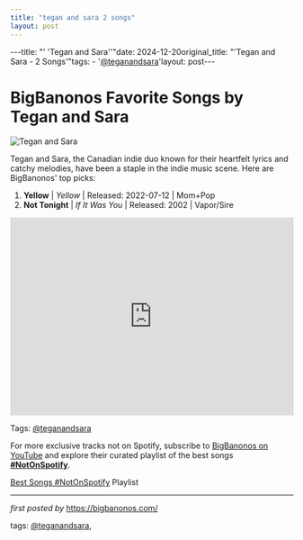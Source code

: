 ```yaml
---
title: "tegan and sara 2 songs"
layout: post
---
```

---title: "' 'Tegan and Sara''"date: 2024-12-20original_title: "'Tegan and Sara - 2 Songs'"tags:  - '[@teganandsara](/tags/teganandsara/)'layout: post---<h1>BigBanonos Favorite Songs by Tegan and Sara</h1><img src="https://ca.billboard.com/media-library/tegan-and-sara.webp?id=51884169&width=1200&height=800&quality=90&coordinates=0%2C0%2C0%2C0" alt="Tegan and Sara"> <p>Tegan and Sara, the Canadian indie duo known for their heartfelt lyrics and catchy melodies, have been a staple in the indie music scene. Here are BigBanonos' top picks:</p> <ol> <li><strong>Yellow</strong> | <em>Yellow</em> | Released: 2022-07-12 | Mom+Pop</li> <li><strong>Not Tonight</strong> | <em>If It Was You</em> | Released: 2002 | Vapor/Sire</li></ol> <div> <iframe src="https://open.spotify.com/embed/playlist/5xNKOIYULcSO5KX1a8tLKb?utm_source=generator" width="100%" height="352" frameborder="0" allowfullscreen="" allow="autoplay; clipboard-write; encrypted-media; fullscreen; picture-in-picture" loading="lazy"></iframe></div><p>Tags: [@teganandsara](/tags/teganandsara/)</p><!--Subscribe and Playlist Links--><div>    <p>For more exclusive tracks not on Spotify, subscribe to <a href="https://www.youtube.com/[@BigBanonos](/tags/BigBanonos/)" target="_blank">BigBanonos on YouTube</a> and explore their curated playlist of the best songs <strong>[#NotOnSpotify](/tags/NotOnSpotify/)</strong>.</p>    <p><a href="https://www.youtube.com/playlist?list=PLtuNtuTatqI0kFahUCbtbfenC_ET5O_tr" target="_blank">Best Songs [#NotOnSpotify](/tags/NotOnSpotify/) Playlist<br /></a></p></div><hr /><p><em>first posted by</em> <a href="https://bigbanonos.com/" rel="noopener" target="_new">https://bigbanonos.com/</a></p><p>tags: [@teganandsara](/tags/teganandsara/),</p>